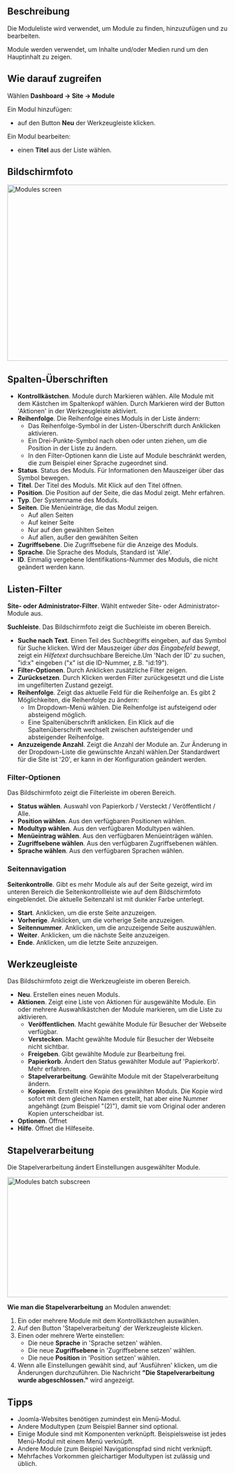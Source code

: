<!-- Filename: Help4.x:Modules / Display title: Module -->

## Beschreibung

Die Moduleliste wird verwendet, um Module zu finden, hinzuzufügen und zu
bearbeiten.

Module werden verwendet, um Inhalte und/oder Medien rund um den
Hauptinhalt zu zeigen.

## Wie darauf zugreifen
Wählen **Dashboard → Site → Module**

Ein Modul hinzufügen:

- auf den Button **Neu** der Werkzeugleiste klicken.

Ein Modul bearbeiten:

- einen **Titel** aus der Liste wählen.

## Bildschirmfoto

<img
src="https://docs.joomla.org/images/thumb/9/95/Help-4x-Modules-screen-de.png/800px-Help-4x-Modules-screen-de.png"
decoding="async"
srcset="https://docs.joomla.org/images/thumb/9/95/Help-4x-Modules-screen-de.png/1200px-Help-4x-Modules-screen-de.png 1.5x, https://docs.joomla.org/images/thumb/9/95/Help-4x-Modules-screen-de.png/1600px-Help-4x-Modules-screen-de.png 2x"
data-file-width="2880" data-file-height="1450" width="800" height="403"
alt="Modules screen" />

## Spalten-Überschriften

- **Kontrollkästchen**. Module durch Markieren wählen. Alle Module mit
  dem Kästchen im Spaltenkopf wählen. Durch Markieren wird der Button
  'Aktionen' in der Werkzeugleiste aktiviert.
- **Reihenfolge**. Die Reihenfolge eines Moduls in der Liste ändern:
  - Das Reihenfolge-Symbol <i class="fa-solid fa-sort"></i> in der Listen-Überschrift durch
    Anklicken aktivieren.
  - Ein Drei-Punkte-Symbol <span class="icon-ellipsis-v"></span> nach oben oder unten ziehen, um die
    Position in der Liste zu ändern.
  - In den Filter-Optionen kann die Liste auf Module beschränkt werden,
    die zum Beispiel einer Sprache zugeordnet sind.
- **Status**. Status des Moduls. Für Informationen den Mauszeiger über
  das Symbol bewegen.
- **Titel**. Der Titel des Moduls. Mit Klick auf den Titel öffnen.
- **Position**. Die Position auf der Seite, die das Modul zeigt. Mehr
  erfahren.
- **Typ**. Der Systemname des Moduls.
- **Seiten**. Die Menüeinträge, die das Modul zeigen.
  - Auf allen Seiten
  - Auf keiner Seite
  - Nur auf den gewählten Seiten
  - Auf allen, außer den gewählten Seiten
- **Zugriffsebene**. Die
  Zugriffsebene
  für die Anzeige des Moduls.
- **Sprache**. Die Sprache des Moduls, Standard ist 'Alle'.
- **ID**. Einmalig vergebene Identifikations-Nummer des Moduls, die
  nicht geändert werden kann.

## Listen-Filter

**Site- oder Administrator-Filter**. Wählt entweder Site- oder
Administrator-Module aus.

**Suchleiste**. Das Bildschirmfoto zeigt die Suchleiste
im oberen Bereich.

- **Suche nach Text**. Einen Teil des Suchbegriffs eingeben, auf das
  Symbol für Suche klicken. Wird der Mauszeiger *über das Eingabefeld
  bewegt*, zeigt ein *Hilfetext* durchsuchbare Bereiche.Um 'Nach der ID'
  zu suchen, "id:x" eingeben ("x" ist die ID-Nummer, z.B. "id:19").
- **Filter-Optionen**. Durch Anklicken zusätzliche Filter zeigen.
- **Zurücksetzen**. Durch Klicken werden Filter zurückgesetzt und die
  Liste im ungefilterten Zustand gezeigt.
- **Reihenfolge**. Zeigt das aktuelle Feld für die Reihenfolge an. Es
  gibt 2 Möglichkeiten, die Reihenfolge zu ändern:
  - Im Dropdown-Menü wählen. Die Reihenfolge ist aufsteigend oder
    absteigend möglich.
  - Eine Spaltenüberschrift anklicken. Ein Klick auf die
    Spaltenüberschrift wechselt zwischen aufsteigender und absteigender
    Reihenfolge.
- **Anzuzeigende Anzahl**. Zeigt die Anzahl der Module an. Zur Änderung
  in der Dropdown-Liste die gewünschte Anzahl wählen.Der Standardwert
  für die Site ist '20', er kann in der
  Konfiguration
  geändert werden.

### Filter-Optionen

Das Bildschirmfoto zeigt die Filterleiste im oberen
Bereich.

- **Status wählen**. Auswahl von Papierkorb / Versteckt / Veröffentlicht
  / Alle.
- **Position wählen**. Aus den verfügbaren Positionen wählen.
- **Modultyp wählen**. Aus den verfügbaren Modultypen wählen.
- **Menüeintrag wählen**. Aus den verfügbaren Menüeinträgen wählen.
- **Zugriffsebene wählen**. Aus den verfügbaren Zugriffsebenen wählen.
- **Sprache wählen**. Aus den verfügbaren Sprachen wählen.

### Seitennavigation

**Seitenkontrolle**. Gibt es mehr Module als auf der Seite gezeigt, wird
im unteren Bereich die Seitenkontrollleiste wie auf dem
Bildschirmfoto eingeblendet. Die aktuelle Seitenzahl ist
mit dunkler Farbe unterlegt.

- **Start**. Anklicken, um die erste Seite anzuzeigen.
- **Vorherige**. Anklicken, um die vorherige Seite anzuzeigen.
- **Seitennummer**. Anklicken, um die anzuzeigende Seite auszuwählen.
- **Weiter**. Anklicken, um die nächste Seite anzuzeigen.
- **Ende**. Anklicken, um die letzte Seite anzuzeigen.

## Werkzeugleiste

Das Bildschirmfoto zeigt die Werkzeugleiste im oberen
Bereich.

- **Neu**. Erstellen eines neuen Moduls.
- **Aktionen**. Zeigt eine Liste von Aktionen für ausgewählte Module.
  Ein oder mehrere Auswahlkästchen der Module markieren, um die Liste zu
  aktivieren.
  - **Veröffentlichen**. Macht gewählte Module für Besucher der Webseite
    verfügbar.
  - **Verstecken**. Macht gewählte Module für Besucher der Webseite
    nicht sichtbar.
  - **Freigeben**. Gibt gewählte Module zur Bearbeitung frei.
  - **Papierkorb**. Ändert den Status gewählter Module auf 'Papierkorb'.
    Mehr
    erfahren.
  - **Stapelverarbeitung**. Gewählte Module mit der Stapelverarbeitung
    ändern.
  - **Kopieren**. Erstellt eine Kopie des gewählten Moduls. Die Kopie
    wird sofort mit dem gleichen Namen erstellt, hat aber eine Nummer
    angehängt (zum Beispiel "(2)"), damit sie vom Original oder anderen
    Kopien unterscheidbar ist.
- **Optionen**. Öffnet
- **Hilfe**. Öffnet die Hilfeseite.

## Stapelverarbeitung

Die Stapelverarbeitung ändert Einstellungen ausgewählter Module.

<img
src="https://docs.joomla.org/images/thumb/0/08/Help-4x-Modules-batch-subscreen-de.png/600px-Help-4x-Modules-batch-subscreen-de.png"
decoding="async"
srcset="https://docs.joomla.org/images/thumb/0/08/Help-4x-Modules-batch-subscreen-de.png/900px-Help-4x-Modules-batch-subscreen-de.png 1.5x, https://docs.joomla.org/images/thumb/0/08/Help-4x-Modules-batch-subscreen-de.png/1200px-Help-4x-Modules-batch-subscreen-de.png 2x"
data-file-width="1598" data-file-height="733" width="600" height="275"
alt="Modules batch subscreen" />

**Wie man die Stapelverarbeitung** an Modulen anwendet:

1.  Ein oder mehrere Module mit dem Kontrollkästchen auswählen.
2.  Auf den Button 'Stapelverarbeitung' der Werkzeugleiste klicken.
3.  Einen oder mehrere Werte einstellen:
    - Die neue **Sprache** in 'Sprache setzen' wählen.
    - Die neue **Zugriffsebene** in 'Zugriffsebene setzen' wählen.
    - Die neue **Position** in 'Position setzen' wählen.
4.  Wenn alle Einstellungen gewählt sind, auf 'Ausführen' klicken, um
    die Änderungen durchzuführen. Die Nachricht **"Die
    Stapelverarbeitung wurde abgeschlossen."** wird angezeigt.

## Tipps

- Joomla-Websites benötigen zumindest ein
  Menü-Modul.
- Andere Modultypen (zum Beispiel
  Banner
  sind optional.
- Einige Module sind mit Komponenten verknüpft. Beispielsweise ist jedes
  Menü-Modul mit einem
  Menü
  verknüpft.
- Andere Module (zum Beispiel
  Navigationspfad
  sind nicht verknüpft.
- Mehrfaches Vorkommen gleichartiger Modultypen ist zulässig und üblich.
